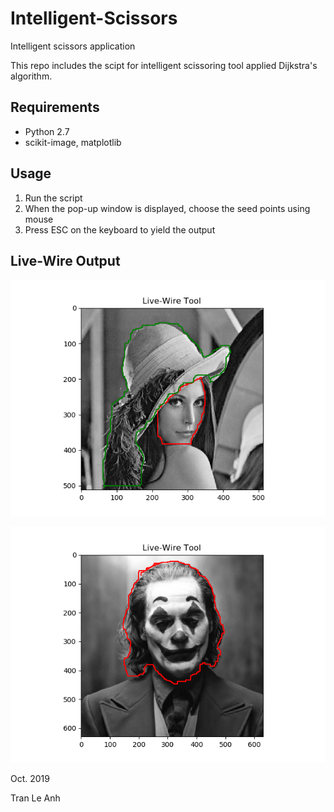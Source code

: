 # Intelligent-Scissors
Intelligent scissors application

This repo includes the scipt for intelligent scissoring tool applied Dijkstra's algorithm.

## Requirements
- Python 2.7
- scikit-image, matplotlib

## Usage
1. Run the script
2. When the pop-up window is displayed, choose the seed points using mouse
3. Press ESC on the keyboard to yield the output

## Live-Wire Output

![picture](output/lenna.png)

![picture](output/joker.png)

Oct. 2019

Tran Le Anh
